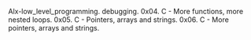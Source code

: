 Alx-low_level_programming.
debugging.
0x04. C - More functions, more nested loops.
0x05. C - Pointers, arrays and strings.
0x06. C - More pointers, arrays and strings.
